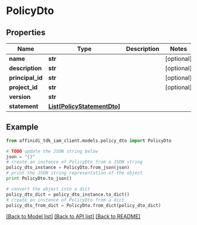# PolicyDto

## Properties

| Name             | Type                                                  | Description | Notes      |
| ---------------- | ----------------------------------------------------- | ----------- | ---------- |
| **name**         | **str**                                               |             | [optional] |
| **description**  | **str**                                               |             | [optional] |
| **principal_id** | **str**                                               |             | [optional] |
| **project_id**   | **str**                                               |             | [optional] |
| **version**      | **str**                                               |             |
| **statement**    | [**List[PolicyStatementDto]**](PolicyStatementDto.md) |             |

## Example

```python
from affinidi_tdk_iam_client.models.policy_dto import PolicyDto

# TODO update the JSON string below
json = "{}"
# create an instance of PolicyDto from a JSON string
policy_dto_instance = PolicyDto.from_json(json)
# print the JSON string representation of the object
print PolicyDto.to_json()

# convert the object into a dict
policy_dto_dict = policy_dto_instance.to_dict()
# create an instance of PolicyDto from a dict
policy_dto_from_dict = PolicyDto.from_dict(policy_dto_dict)
```

[[Back to Model list]](../README.md#documentation-for-models) [[Back to API list]](../README.md#documentation-for-api-endpoints) [[Back to README]](../README.md)
